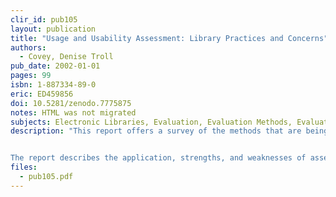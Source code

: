 ```yaml
---
clir_id: pub105
layout: publication
title: "Usage and Usability Assessment: Library Practices and Concerns"
authors:
  - Covey, Denise Troll
pub_date: 2002-01-01
pages: 99
isbn: 1-887334-89-0
eric: ED459856
doi: 10.5281/zenodo.7775875
notes: HTML was not migrated
subjects: Electronic Libraries, Evaluation, Evaluation Methods, Evaluation Research, Evaluation Utilization, Focus Groups, Information Services, Information Utilization, Research Methodology, Use Studies, Users (Information)
description: "This report offers a survey of the methods that are being deployed at leading digital libraries to assess the use and usability of their online collections and services. Focusing on 24 Digital Library Federation member libraries, the study’s author, Distinguished DLF Fellow Denise Troll Covey, conducted numerous interviews with library professionals who are engaged in assessment.


The report describes the application, strengths, and weaknesses of assessment techniques that include surveys, focus groups, user protocols, and transaction log analysis. Covey’s work is also an essential methodological guidebook. For each method that she covers, she is careful to supply a definition, explain why and how libraries use the method, what they do with the results, and what problems they encounter. The report includes an extensive bibliography on more detailed methodological information, and descriptions of assessment instruments that have proved particularly effective."
files:
  - pub105.pdf
---
```

